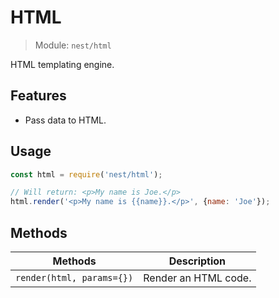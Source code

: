 # HTML

> Module: `nest/html`

HTML templating engine.

## Features

- Pass data to HTML.

## Usage

```js
const html = require('nest/html');

// Will return: <p>My name is Joe.</p>
html.render('<p>My name is {{name}}.</p>', {name: 'Joe'});
```

## Methods

| Methods                   | Description          |
| ------------------------- | -------------------- |
| `render(html, params={})` | Render an HTML code. |
